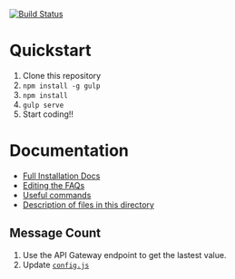 [![Build Status](https://travis-ci.org/CrisisTextLine/CrisisTrends.svg?branch=v2)](https://travis-ci.org/CrisisTextLine/CrisisTrends)

# Quickstart

1. Clone this repository
1. `npm install -g gulp`
1. `npm install`
1. `gulp serve`
1. Start coding!!

# Documentation
- [Full Installation Docs](docs/install.md)
- [Editing the FAQs](docs/faq.md)
- [Useful commands](docs/commands.md)
- [Description of files in this directory](docs/file-appendix.md)

Message Count
---

1. Use the API Gateway endpoint to get the lastest value.
1. Update [`config.js`](app/scripts/config.js)
